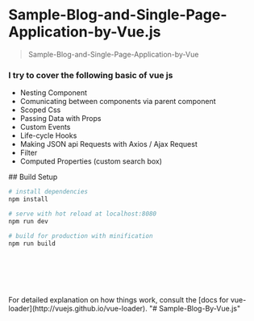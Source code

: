 # Sample-Blog-and-Single-Page-Application-by-Vue.js

> Sample-Blog-and-Single-Page-Application-by-Vue

<h3>I try to cover the following basic of vue js</h3>
<ul>
     <li>Nesting Component</li>
     <li>Comunicating between components via parent component</li>
     <li>Scoped Css</li>
     <li>Passing Data with Props</li>
     <li>Custom Events</li>
     <li>Life-cycle Hooks</li>
     <li>Making JSON api Requests with Axios / Ajax Request</li>
    <li>Filter</li>
    <li> Computed Properties (custom search box)
</li>
   </ul>
## Build Setup

``` bash
# install dependencies
npm install

# serve with hot reload at localhost:8080
npm run dev

# build for production with minification
npm run build
```

<code>
<template>
  <div id="app">
   <h1>{{title}}</h1>
     
   <Navbar />

  <div class="functional" >
    
  
    <div class="left">
<ul>
     <li>Nesting Component</li>
     <li>Comunicating between components via parent component</li>
     <li>Scoped Css</li>
     <li>Passing Data with Props</li>
     <li>Custom Events</li>
     <li>Life-cycle Hooks</li>
     <li>Making JSON api Requests with Axios / Ajax Request</li>
    <li>Filter</li>
    <li> Computed Properties (custom search box)
</li>
   </ul>
      </div>
         <p>Click of each item, then it will removed from the list</p> 
   <div class="left"> 
      <AllFriends :friends="friends" @delete="deleteFriend"/>
   </div>
    <div class="left">
      <OnlineFriends  :friends="friends"/>
    
   </div>
   <div class="clearfix"></div>
   </div>



    <Blogs />
  
  
  </div>
</template>

</code>

<code>
<script>
import Navbar from "./Navbar";

import AllFriends from "./AllFriends";

import OnlineFriends from "./OnlineFriends";
import Blogs from "./Blogs";

export default {
  name: 'app',
  components:{
    Navbar,
    AllFriends,
    OnlineFriends,
    Blogs
  },
  data () {
    return {
      title: 'Single page and Sample Blog Site by Vue.js',
       friends:[

                {name: 'Sunny', online:true},
                {name: 'Kaniz', online:false},
                {name: 'Yellin', online:true},
                {name: 'Bros', online:false}
                
            ]
      
    }
  },
  methods:{
    deleteFriend(payload){
      console.log(payload);
      this.friends = this.friends.filter(friend => {
        return friend.name !== payload.name;
      })
    }
  }
}
</script>

</code>
For detailed explanation on how things work, consult the [docs for vue-loader](http://vuejs.github.io/vue-loader).
"# Sample-Blog-By-Vue.js" 
